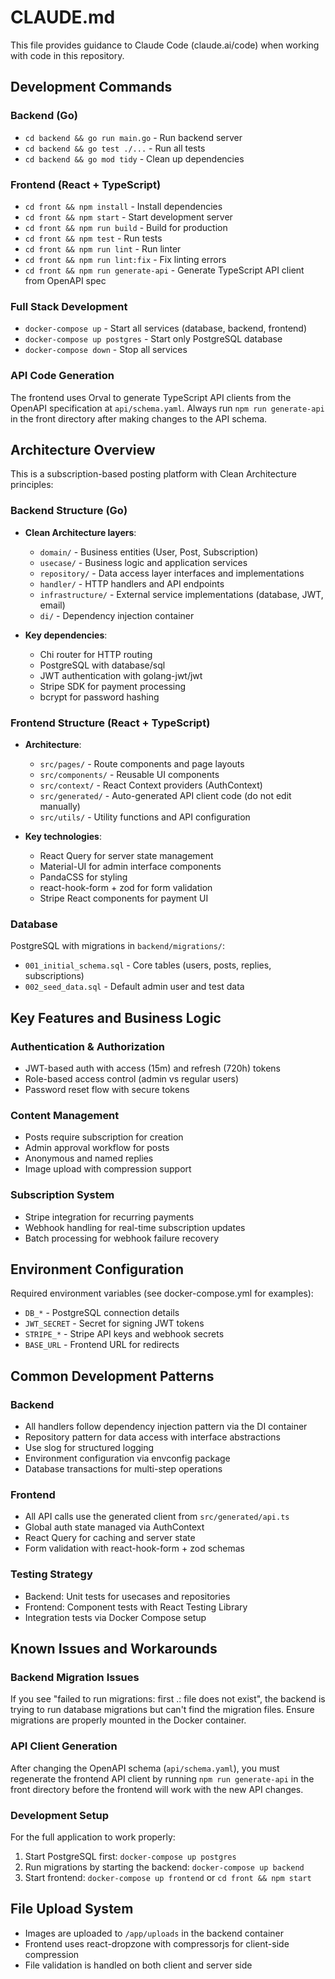 # CLAUDE.md

This file provides guidance to Claude Code (claude.ai/code) when working with code in this repository.

## Development Commands

### Backend (Go)
- `cd backend && go run main.go` - Run backend server
- `cd backend && go test ./...` - Run all tests
- `cd backend && go mod tidy` - Clean up dependencies

### Frontend (React + TypeScript)
- `cd front && npm install` - Install dependencies
- `cd front && npm start` - Start development server
- `cd front && npm run build` - Build for production
- `cd front && npm test` - Run tests
- `cd front && npm run lint` - Run linter
- `cd front && npm run lint:fix` - Fix linting errors
- `cd front && npm run generate-api` - Generate TypeScript API client from OpenAPI spec

### Full Stack Development
- `docker-compose up` - Start all services (database, backend, frontend)
- `docker-compose up postgres` - Start only PostgreSQL database
- `docker-compose down` - Stop all services

### API Code Generation
The frontend uses Orval to generate TypeScript API clients from the OpenAPI specification at `api/schema.yaml`. Always run `npm run generate-api` in the front directory after making changes to the API schema.

## Architecture Overview

This is a subscription-based posting platform with Clean Architecture principles:

### Backend Structure (Go)
- **Clean Architecture layers**:
  - `domain/` - Business entities (User, Post, Subscription)
  - `usecase/` - Business logic and application services
  - `repository/` - Data access layer interfaces and implementations
  - `handler/` - HTTP handlers and API endpoints
  - `infrastructure/` - External service implementations (database, JWT, email)
  - `di/` - Dependency injection container

- **Key dependencies**:
  - Chi router for HTTP routing
  - PostgreSQL with database/sql
  - JWT authentication with golang-jwt/jwt
  - Stripe SDK for payment processing
  - bcrypt for password hashing

### Frontend Structure (React + TypeScript)
- **Architecture**:
  - `src/pages/` - Route components and page layouts
  - `src/components/` - Reusable UI components
  - `src/context/` - React Context providers (AuthContext)
  - `src/generated/` - Auto-generated API client code (do not edit manually)
  - `src/utils/` - Utility functions and API configuration

- **Key technologies**:
  - React Query for server state management
  - Material-UI for admin interface components
  - PandaCSS for styling
  - react-hook-form + zod for form validation
  - Stripe React components for payment UI

### Database
PostgreSQL with migrations in `backend/migrations/`:
- `001_initial_schema.sql` - Core tables (users, posts, replies, subscriptions)
- `002_seed_data.sql` - Default admin user and test data

## Key Features and Business Logic

### Authentication & Authorization
- JWT-based auth with access (15m) and refresh (720h) tokens
- Role-based access control (admin vs regular users)
- Password reset flow with secure tokens

### Content Management
- Posts require subscription for creation
- Admin approval workflow for posts
- Anonymous and named replies
- Image upload with compression support

### Subscription System
- Stripe integration for recurring payments
- Webhook handling for real-time subscription updates
- Batch processing for webhook failure recovery

## Environment Configuration

Required environment variables (see docker-compose.yml for examples):
- `DB_*` - PostgreSQL connection details
- `JWT_SECRET` - Secret for signing JWT tokens
- `STRIPE_*` - Stripe API keys and webhook secrets
- `BASE_URL` - Frontend URL for redirects

## Common Development Patterns

### Backend
- All handlers follow dependency injection pattern via the DI container
- Repository pattern for data access with interface abstractions
- Use slog for structured logging
- Environment configuration via envconfig package
- Database transactions for multi-step operations

### Frontend
- All API calls use the generated client from `src/generated/api.ts`
- Global auth state managed via AuthContext
- React Query for caching and server state
- Form validation with react-hook-form + zod schemas

### Testing Strategy
- Backend: Unit tests for usecases and repositories
- Frontend: Component tests with React Testing Library
- Integration tests via Docker Compose setup

## Known Issues and Workarounds

### Backend Migration Issues
If you see "failed to run migrations: first .: file does not exist", the backend is trying to run database migrations but can't find the migration files. Ensure migrations are properly mounted in the Docker container.

### API Client Generation
After changing the OpenAPI schema (`api/schema.yaml`), you must regenerate the frontend API client by running `npm run generate-api` in the front directory before the frontend will work with the new API changes.

### Development Setup
For the full application to work properly:
1. Start PostgreSQL first: `docker-compose up postgres`
2. Run migrations by starting the backend: `docker-compose up backend`
3. Start frontend: `docker-compose up frontend` or `cd front && npm start`

## File Upload System
- Images are uploaded to `/app/uploads` in the backend container
- Frontend uses react-dropzone with compressorjs for client-side compression
- File validation is handled on both client and server side